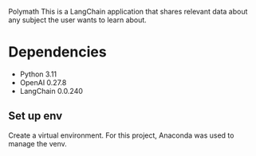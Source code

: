 Polymath 
This is a LangChain application that shares relevant data about any subject the user wants to learn about.

# Dependencies
- Python 3.11
- OpenAI 0.27.8
- LangChain 0.0.240

## Set up env
Create a virtual environment. For this project, Anaconda was used to manage the venv.